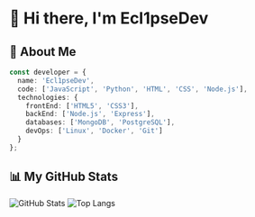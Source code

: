 # 👋 Hi there, I'm Ecl1pseDev

## 🌟 About Me
```typescript
const developer = {
  name: 'Ecl1pseDev',
  code: ['JavaScript', 'Python', 'HTML', 'CSS', 'Node.js'],
  technologies: {
    frontEnd: ['HTML5', 'CSS3'],
    backEnd: ['Node.js', 'Express'],
    databases: ['MongoDB', 'PostgreSQL'],
    devOps: ['Linux', 'Docker', 'Git']
  }
};
```
## 📊 My GitHub Stats
![GitHub Stats](https://github-readme-stats.vercel.app/api?username=Ecl1pseDev&show_icons=true&theme=dark&hide_border=true)
![Top Langs](https://github-readme-stats.vercel.app/api/top-langs/?username=Ecl1pseDev&layout=compact&theme=dark&hide_border=true)

